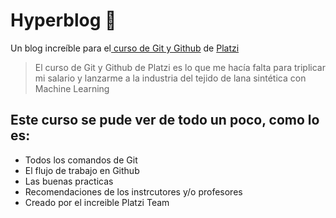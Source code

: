 # Hyperblog 💚
Un blog increíble para el[ curso de Git y Github](https://platzi.com/cursos/git-github/ " curso de Git y Github") de [Platzi](https://platzi.com/ "Platzi")
> El curso de Git y Github de Platzi es lo que me hacía falta para triplicar mi salario y lanzarme a la industria del tejido de lana sintética con Machine Learning

## Este curso se pude ver de todo un poco, como lo es:
* Todos los comandos de Git
* El flujo de trabajo en Github
* Las buenas practicas
* Recomendaciones de los instrcutores y/o profesores
* Creado por el increible Platzi Team

